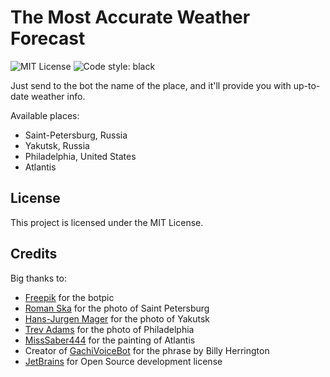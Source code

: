 # The Most Accurate Weather Forecast
![MIT License](https://img.shields.io/github/license/JustKappaMan/The-Most-Accurate-Weather-Forecast)
![Code style: black](https://img.shields.io/badge/code%20style-black-black)

Just send to the bot the name of the place, and it'll provide you with up-to-date weather info.

Available places:
* Saint-Petersburg, Russia
* Yakutsk, Russia
* Philadelphia, United States
* Atlantis
## License
This project is licensed under the MIT License.
## Credits
Big thanks to:
* [Freepik](https://www.flaticon.com/authors/freepik) for the botpic
* [Roman Ska](https://www.pexels.com/@roman-ska-3453281) for the photo of Saint Petersburg
* [Hans-Jurgen Mager](https://unsplash.com/@hansjurgen007) for the photo of Yakutsk
* [Trev Adams](https://www.pexels.com/@trev-takes-photos) for the photo of Philadelphia
* [MissSaber444](https://www.deviantart.com/misssaber444) for the painting of Atlantis
* Creator of [GachiVoiceBot](https://t.me/GachiVoiceBot) for the phrase by Billy Herrington
* [JetBrains](https://www.jetbrains.com/community/opensource) for Open Source development license